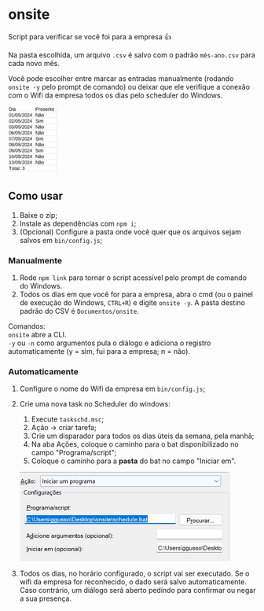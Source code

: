 # onsite

Script para verificar se você foi para a empresa 👍

Na pasta escolhida, um arquivo `.csv` é salvo com o padrão `mês-ano.csv` para cada novo mês.

Você pode escolher entre marcar as entradas manualmente (rodando `onsite -y` pelo prompt de comando) ou deixar que ele verifique a conexão com o Wifi da empresa todos os dias pelo scheduler do Windows.

<img src="./readme/csv-preview.png" width="100px">

## Como usar

1. Baixe o zip;
2. Instale as dependências com `npm i`;
3. (Opcional) Configure a pasta onde você quer que os arquivos sejam salvos em `bin/config.js`;

### Manualmente

1. Rode `npm link` para tornar o script acessível pelo prompt de comando do Windows.
2. Todos os dias em que você for para a empresa, abra o cmd (ou o painel de execução do Windows, `CTRL+R`) e digite `onsite -y`.
   A pasta destino padrão do CSV é `Documentos/onsite`.

Comandos:
<br />
`onsite` abre a CLI.
<br/>
`-y` ou `-n` como argumentos pula o diálogo e adiciona o registro automaticamente (y = sim, fui para a empresa; n = não).

### Automaticamente

1. Configure o nome do Wifi da empresa em `bin/config.js`;
2. Crie uma nova task no Scheduler do windows:

     1. Execute `taskschd.msc`;
     2. Ação -> criar tarefa;
     3. Crie um disparador para todos os dias úteis da semana, pela manhã;
     4. Na aba Ações, coloque o caminho para o bat disponibilizado no campo "Programa/script";
     5. Coloque o caminho para a **pasta** do bat no campo "Iniciar em".

     ![alt text](./readme/scheduler-action.png)

3. Todos os dias, no horário configurado, o script vai ser executado. Se o wifi da empresa for reconhecido, o dado será salvo automaticamente. Caso contrário, um diálogo será aberto pedindo para confirmar ou negar a sua presença.
